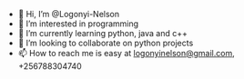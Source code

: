 - 👋 Hi, I’m @Logonyi-Nelson
- 👀 I’m interested in programming
- 🌱 I’m currently learning python, java and c++
- 💞️ I’m looking to collaborate on python projects
- 📫 How to reach me is easy at logonyinelson@gmail.com, +256788304740


<!---
Logonyi-Nelson/Logonyi-Nelson is a uganda student in Utamu✨ yap i love programming ✨ repository because its `README.md` (this file) appears on your GitHub profile.
You can click the Preview link to take a look at your changes.
--->
